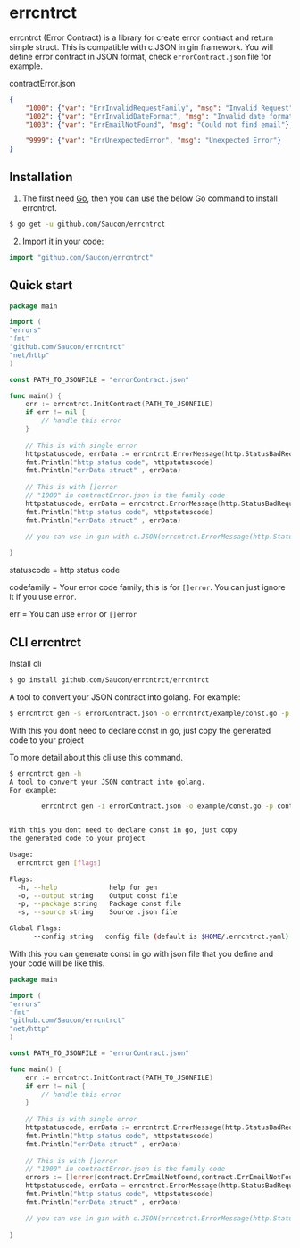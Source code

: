 # errcntrct

errcntrct (Error Contract) is a library for create error contract and return simple struct. This is compatible with c.JSON in gin framework. 
You will define error contract in JSON format, check `errorContract.json` file for example.

contractError.json
```json
{
    "1000": {"var": "ErrInvalidRequestFamily", "msg": "Invalid Request"},
    "1002": {"var": "ErrInvalidDateFormat", "msg": "Invalid date format"},
    "1003": {"var": "ErrEmailNotFound", "msg": "Could not find email"},

    "9999": {"var": "ErrUnexpectedError", "msg": "Unexpected Error"}
}
```



## Installation

1. The first need [Go](https://golang.org/), then you can use the below Go command to install errcntrct.

```sh
$ go get -u github.com/Saucon/errcntrct
```

2. Import it in your code:

```go
import "github.com/Saucon/errcntrct"
```

## Quick start


```go
package main

import (
"errors"
"fmt"
"github.com/Saucon/errcntrct"
"net/http"
)

const PATH_TO_JSONFILE = "errorContract.json"

func main() {
    err := errcntrct.InitContract(PATH_TO_JSONFILE)
    if err != nil {
        // handle this error
    }
    
    // This is with single error 
    httpstatuscode, errData := errcntrct.ErrorMessage(http.StatusBadRequest,"", errors.New("1001"))
    fmt.Println("http status code", httpstatuscode)
    fmt.Println("errData struct" , errData)
    
    // This is with []error
    // "1000" in contractError.json is the family code
    httpstatuscode, errData = errcntrct.ErrorMessage(http.StatusBadRequest, "1000", []error{errors.New("1001"),errors.New("1001"),})
    fmt.Println("http status code", httpstatuscode)
    fmt.Println("errData struct" , errData)  

    // you can use in gin with c.JSON(errcntrct.ErrorMessage(http.StatusBadRequest, "1000", []error{errors.New("1001"),errors.New("1001"),}))
    
}
```

statuscode = http status code

codefamily = Your error code family, this is for `[]error`. You can just ignore it if you use `error`.

err = You can use `error` or `[]error`

## CLI errcntrct

Install cli

```sh
$ go install github.com/Saucon/errcntrct/errcntrct
```

A tool to convert your JSON contract into golang. 
For example:

```sh
$ errcntrct gen -s errorContract.json -o errcntrct/example/const.go -p contract
```

With this you dont need to declare const in go, just copy 
the generated code to your project

To more detail about this cli use this command.
```sh
$ errcntrct gen -h                                                             
A tool to convert your JSON contract into golang. 
For example:

        errcntrct gen -i errorContract.json -o example/const.go -p contract


With this you dont need to declare const in go, just copy 
the generated code to your project

Usage:
  errcntrct gen [flags]

Flags:
  -h, --help             help for gen
  -o, --output string    Output const file 
  -p, --package string   Package const file 
  -s, --source string    Source .json file

Global Flags:
      --config string   config file (default is $HOME/.errcntrct.yaml)
```

With this you can generate const in go with json file that you define and your code will be like this.

```go
package main

import (
"errors"
"fmt"
"github.com/Saucon/errcntrct"
"net/http"
)

const PATH_TO_JSONFILE = "errorContract.json"

func main() {
    err := errcntrct.InitContract(PATH_TO_JSONFILE)
    if err != nil {
        // handle this error
    }
    
    // This is with single error 
    httpstatuscode, errData := errcntrct.ErrorMessage(http.StatusBadRequest,"", errors.New("1001"))
    fmt.Println("http status code", httpstatuscode)
    fmt.Println("errData struct" , errData)
    
    // This is with []error
    // "1000" in contractError.json is the family code
    errors := []error{contract.ErrEmailNotFound,contract.ErrEmailNotFound,}
    httpstatuscode, errData = errcntrct.ErrorMessage(http.StatusBadRequest, contract.ErrInvalidRequestFamily, errors)
    fmt.Println("http status code", httpstatuscode)
    fmt.Println("errData struct" , errData)  

    // you can use in gin with c.JSON(errcntrct.ErrorMessage(http.StatusBadRequest, "1000", []error{errors.New("1001"),errors.New("1001"),}))
    
}
```